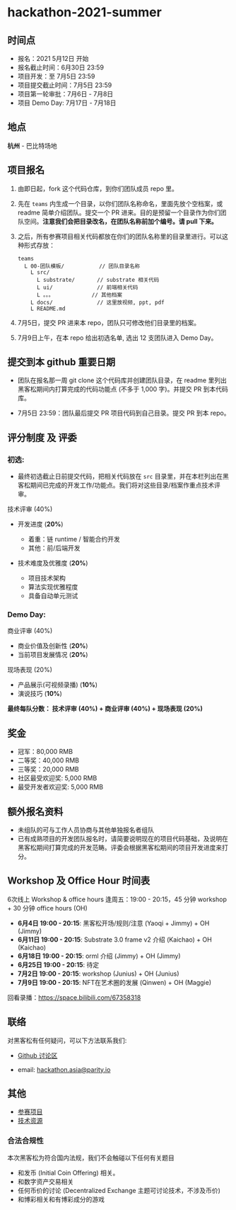 # hackathon-2021-summer

## 时间点

- 报名：2021 5月12日 开始
- 报名截止时间：6月30日 23:59
- 项目开发：至 7月5日 23:59
- 项目提交截止时间：7月5日 23:59
- 项目第一轮审批：7月6日 - 7月8日
- 项目 Demo Day: 7月17日 - 7月18日

## 地点

**杭州** - 巴比特场地

## 项目报名

1. 由即日起，fork 这个代码仓库，到你们团队成员 repo 里。

2. 先在 `teams` 内生成一个目录，以你们团队名称命名，里面先放个空档案，或 readme 简单介绍团队。提交一个 PR 进来。目的是预留一个目录作为你们团队空间。**注意我们会把目录改名，在团队名称前加个编号。请 pull 下来。**

3. 之后，所有参赛项目相关代码都放在你们的团队名称里的目录里进行。可以这种形式存放：

    ```
    teams
      L 00-团队模板/           // 团队目录名称
        L src/
          L substrate/       // substrate 相关代码
          L ui/              // 前端相关代码
          L 。。。            // 其他档案
        L docs/              // 这里放视频, ppt, pdf
        L README.md
    ```

4. 7月5日，提交 PR 进来本 repo，团队只可修改他们目录里的档案。

5. 7月9日上午，在本 repo 给出初选名单, 选出 12 支团队进入 Demo Day。

## 提交到本 github 重要日期

- 团队在报名那一周 git clone 这个代码库并创建团队目录，在 readme 里列出黑客松期间内打算完成的代码功能点 (不多于 1,000 字)。并提交 PR 到本代码库。

- 7月5日 23:59：团队最后提交 PR 项目代码到自己目录。提交 PR 到本 repo。

## 评分制度 及 评委

### 初选:

- 最终初选截止日前提交代码，把相关代码放在 `src` 目录里，并在本栏列出在黑客松期间已完成的开发工作/功能点。我们将对这些目录/档案作重点技术评审。

技术评审 (40%)

- 开发进度 (**20%**)
  - 着重：链 runtime / 智能合约开发
  - 其他：前/后端开发

- 技术难度及优雅度 (**20%**)
  - 项目技术架构
  - 算法实现优雅程度
  - 具备自动单元测试

### Demo Day:

商业评审 (40%)
  - 商业价值及创新性 (**20%**)
  - 当前项目发展情况 (**20%**)

现场表现 (20%)
  - 产品展示(可视频录播) (**10%**)
  - 演说技巧 (**10%**)

**最终每队分数： 技术评审 (40%) + 商业评审 (40%) + 现场表现 (20%)**

## 奖金

- 冠军：80,000 RMB
- 二等奖：40,000 RMB
- 三等奖：20,000 RMB
- 社区最受欢迎奖: 5,000 RMB
- 最受开发者欢迎奖: 5,000 RMB

## 额外报名资料

- 未组队的可与工作人员协商与其他单独报名者组队
- 已有成熟项目的开发团队报名时，请简要说明现在的项目代码基础，及说明在黑客松期间打算完成的开发范畴。评委会根据黑客松期间的项目开发进度来打分。

## Workshop 及 Office Hour 时间表

6次线上 Workshop & office hours 逢周五：19:00 - 20:15，45 分钟 workshop + 30 分钟 office hours (OH)

- **6月4日 19:00 - 20:15**: 黑客松开场/规则/注意 (Yaoqi + Jimmy) + OH (Jimmy)
- **6月11日 19:00 - 20:15**: Substrate 3.0 frame v2 介绍 (Kaichao) + OH (Kaichao)
- **6月18日 19:00 - 20:15**: orml 介绍 (Jimmy) + OH (Jimmy)
- **6月25日 19:00 - 20:15**: 待定
- **7月2日 19:00 - 20:15**: workshop (Junius) + OH (Junius)
- **7月9日 19:00 - 20:15**: NFT在艺术圈的发展 (Qinwen) + OH (Maggie)

回看录播：https://space.bilibili.com/67358318

## 联络

对黑客松有任何疑问，可以下方法联系我们:

* [Github 讨论区](https://github.com/ParityAsia/hackathon-2021-summer/discussions)

* email: hackathon.asia@parity.io

## 其他

- [参赛项目](./docs/categories.md)
- [技术资源](./docs/technical-resources.md)

### 合法合规性

本次黑客松为符合国内法规，我们不会触碰以下任何有关题目

- 和发币 (Initial Coin Offering) 相关。
- 和数字资产交易相关
- 任何币价的讨论 (Decentralized Exchange 主题可讨论技术，不涉及币价)
- 和博彩相关和有博彩成分的游戏
